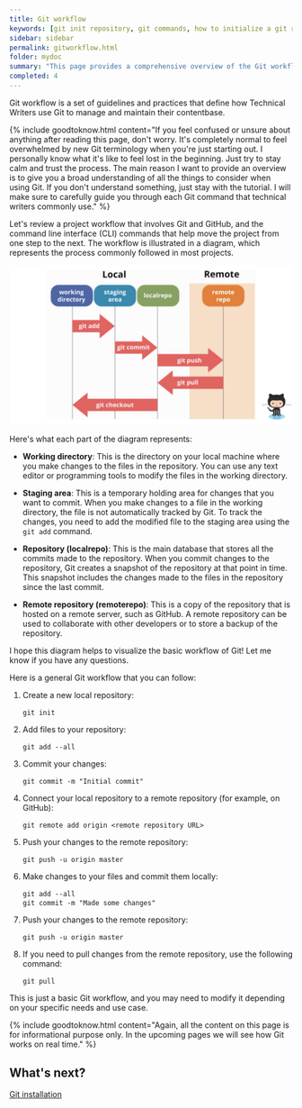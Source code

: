 ```yaml
---
title: Git workflow
keywords: [git init repository, git commands, how to initialize a git repository, git repository github,git repository tutorial, select a branch]
sidebar: sidebar
permalink: gitworkflow.html
folder: mydoc
summary: "This page provides a comprehensive overview of the Git workflow."
completed: 4
---
```


Git workflow is a set of guidelines and practices that define how Technical Writers use Git to manage and maintain their contentbase. 

{% include goodtoknow.html content="If you feel confused or unsure about anything after reading this page, don't worry. It's completely normal to feel overwhelmed by new Git terminology when you're just starting out. I personally know what it's like to feel lost in the beginning. Just try to stay calm and trust the process. The main reason I want to provide an overview is to give you a broad understanding of all the things to consider when using Git. If you don't understand something, just stay with the tutorial. I will make sure to carefully guide you through each Git command that technical writers commonly use." %}

Let's review a project workflow that involves Git and GitHub, and the command line interface (CLI) commands that help move the project from one step to the next. The workflow is illustrated in a diagram, which represents the process commonly followed in most projects.

<img title="Git Workflow" alt="Git Workflow" src="./images/gitworkflow.png">

Here's what each part of the diagram represents:

* **Working directory**: This is the directory on your local machine where you make changes to the files in the repository. You can use any text editor or programming tools to modify the files in the working directory.

* **Staging area**: This is a temporary holding area for changes that you want to commit. When you make changes to a file in the working directory, the file is not automatically tracked by Git. To track the changes, you need to add the modified file to the staging area using the `git add` command.

* **Repository (localrepo)**: This is the main database that stores all the commits made to the repository. When you commit changes to the repository, Git creates a snapshot of the repository at that point in time. This snapshot includes the changes made to the files in the repository since the last commit.
  
* **Remote repository (remoterepo)**: This is a copy of the repository that is hosted on a remote server, such as GitHub. A remote repository can be used to collaborate with other developers or to store a backup of the repository.

I hope this diagram helps to visualize the basic workflow of Git! Let me know if you have any questions.


Here is a general Git workflow that you can follow:

1. Create a new local repository:
   
   ````
   git init

   ````
2. Add files to your repository:

   ````
   git add --all

   ````

3. Commit your changes:
   
   ````
   git commit -m "Initial commit"

   ````
4. Connect your local repository to a remote repository (for example, on GitHub):

   ````
   git remote add origin <remote repository URL>

   ````
5. Push your changes to the remote repository:

   ````
   git push -u origin master

   ````

6. Make changes to your files and commit them locally:

   ````
   git add --all
   git commit -m "Made some changes"

   ````
7. Push your changes to the remote repository:

   ````
   git push -u origin master

   ````

8. If you need to pull changes from the remote repository, use the following command:

   ````
   git pull

   ````

This is just a basic Git workflow, and you may need to modify it depending on your specific needs and use case. 

{% include goodtoknow.html content="Again, all the content on this page is for informational purpose only. In the upcoming pages we will see how Git works on real time." %}

## What's next?
[Git installation](/installation.md)
